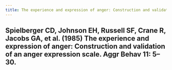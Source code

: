 ```yaml
---
title: The experience and expression of anger: Construction and validation of an anger expression scale
---
```


## Spielberger CD, Johnson EH, Russell SF, Crane R, Jacobs GA, et al. (1985) The experience and expression of anger: Construction and validation of an anger expression scale. Aggr Behav 11: 5–30.